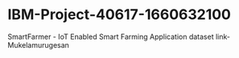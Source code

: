 # IBM-Project-40617-1660632100
SmartFarmer - IoT Enabled Smart Farming Application
dataset link-Mukelamurugesan

